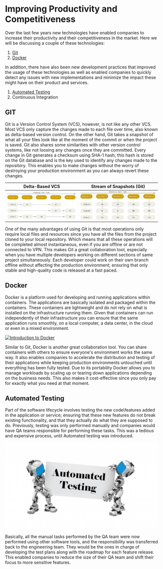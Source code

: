 # Improving Productivity and Competitiveness

Over the last few years new technologies have enabled companies to increase their productivity and their competitiveness in the market. Here we will  be discussing a couple of these technologies:

1. [Git](#git)
2. [Docker](#docker)

In addition, there have also been new development practices that improved the usage of these technologies as well as enabled companies to quickly detect any issues with new implementations and minimize the impact these might have on their product and services.

1. [Automated Testing](#automated-testing)
2. Continuous Integration

## GIT
Git is a Version Control System (VCS), however, is not like any other VCS. Most VCS only capture the changes made to each file over time, also known as delta-based version control. On the other hand, Git takes a snapshot of what all your files look like at the moment of the commit or when the project is saved. Git also shares some similarities with other version control systems, like not loosing any changes once they are committed. Every change in Git generates a checksum using SHA-1 hash, this hash is stored on the Git database and is the key used to identify any changes made to the repository. This enables you to make changes without the worry of destroying your production environment as you can always revert these changes.

**Delta-Based VCS** |   **Stream of Snapshots (Git)**
----    |   ----
![Delta-Based](/Images/delta-based.png) |   ![Snapshots](/Images/git-snapshots.png)    


One of the many advantages of using Git is that most operations only require local files and resources since you have all the files from the project cloned to your local repository. Which means that all these operations will be completed almost instantaneous, even if you are offline or are not connected to VPN. This makes Git a great collaboration tool, especially when you have multiple developers working on different sections of same project simultaneously. Each developer could work on their own branch offline without affecting the production environment; ensuring that only stable and high-quality code is released at a fast paced.

## Docker
Docker is a platform used for developing and running applications within containers. The applications are basically isolated and packaged within the containers. These containers are lightweight and do not rely on what is installed on the infrastructure running them. Given that containers can run independently of their infrastructure you can ensure that the same application runs smoothly, on a local computer, a data center, in the cloud or even in a mixed environment. 

[![Introduction to Docker](http://img.youtube.com/vi/Q5POuMHxW-0/0.jpg)](http://www.youtube.com/watch?v=Q5POuMHxW-0 "Introduction to Docker")

Similar to Git, Docker is another great collaboration tool. You can share containers with others to ensure everyone's environment works the same way. It also enables companies to accelerate the distribution and testing of their applications while keeping production environments untouched until everything has been fully tested. Due to its portability Docker allows you to manage workloads by scaling up or tearing down applications depending on the business needs. This also makes it cost-effective since you only pay for exactly what you need at that moment. 

## Automated Testing
Part of the software lifecycle involves testing the new code\features added in the application or service; ensuring that these new features do not break existing functionality, and that they actually do what they are supposed to do. Previously, testing was only performed manually and companies would have QA teams responsible for performing these tasks. This was a tedious and expensive process, until Automated testing was introduced.

![Automated Testing](/Images/automated-testing.png)

Basically, all the manual tasks performed by the QA team were now performed using other software tools, and the responsibility was transferred back to the engineering team. They would be the ones in charge of developing the test plans along with the roadmap for each feature release. This enabled companies to reduce the size of their QA team and shift their focus to more sensitive features.


